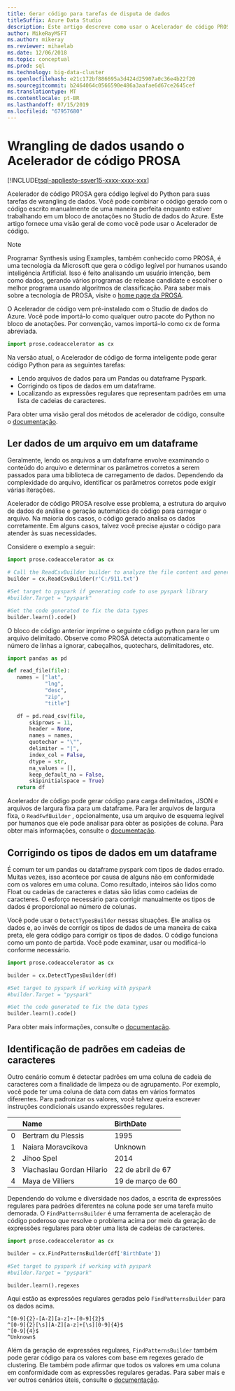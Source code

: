 ```yaml
---
title: Gerar código para tarefas de disputa de dados
titleSuffix: Azure Data Studio
description: Este artigo descreve como usar o Acelerador de código PROSA no estúdio de dados do Azure para gerar automaticamente o código para tarefas de wrangling de dados comuns.
author: MikeRayMSFT
ms.author: mikeray
ms.reviewer: mihaelab
ms.date: 12/06/2018
ms.topic: conceptual
ms.prod: sql
ms.technology: big-data-cluster
ms.openlocfilehash: e21c172bf886695a3d424d25907a0c36e4b22f20
ms.sourcegitcommit: b2464064c0566590e486a3aafae6d67ce2645cef
ms.translationtype: MT
ms.contentlocale: pt-BR
ms.lasthandoff: 07/15/2019
ms.locfileid: "67957680"
---
```

# <a name="data-wrangling-using-prose-code-accelerator"></a>Wrangling de dados usando o Acelerador de código PROSA

[!INCLUDE[tsql-appliesto-ssver15-xxxx-xxxx-xxx](../includes/tsql-appliesto-ssver15-xxxx-xxxx-xxx.md)]

Acelerador de código PROSA gera código legível do Python para suas tarefas de wrangling de dados. Você pode combinar o código gerado com o código escrito manualmente de uma maneira perfeita enquanto estiver trabalhando em um bloco de anotações no Studio de dados do Azure. Este artigo fornece uma visão geral de como você pode usar o Acelerador de código.

 > [!NOTE]
 > Programar Synthesis using Examples, também conhecido como PROSA, é uma tecnologia da Microsoft que gera o código legível por humanos usando inteligência Artificial. Isso é feito analisando um usuário intenção, bem como dados, gerando vários programas de release candidate e escolher o melhor programa usando algoritmos de classificação. Para saber mais sobre a tecnologia de PROSA, visite o [home page da PROSA](https://microsoft.github.io/prose/).

O Acelerador de código vem pré-instalado com o Studio de dados do Azure. Você pode importá-lo como qualquer outro pacote do Python no bloco de anotações. Por convenção, vamos importá-lo como cx de forma abreviada.

```python
import prose.codeaccelerator as cx
```

Na versão atual, o Acelerador de código de forma inteligente pode gerar código Python para as seguintes tarefas:

- Lendo arquivos de dados para um Pandas ou dataframe Pyspark.
- Corrigindo os tipos de dados em um dataframe.
- Localizando as expressões regulares que representam padrões em uma lista de cadeias de caracteres.

Para obter uma visão geral dos métodos de acelerador de código, consulte o [documentação](https://aka.ms/prose-codeaccelerator-overview).

## <a name="reading-data-from-a-file-to-a-dataframe"></a>Ler dados de um arquivo em um dataframe

Geralmente, lendo os arquivos a um dataframe envolve examinando o conteúdo do arquivo e determinar os parâmetros corretos a serem passados para uma biblioteca de carregamento de dados. Dependendo da complexidade do arquivo, identificar os parâmetros corretos pode exigir várias iterações.

Acelerador de código PROSA resolve esse problema, a estrutura do arquivo de dados de análise e geração automática de código para carregar o arquivo. Na maioria dos casos, o código gerado analisa os dados corretamente. Em alguns casos, talvez você precise ajustar o código para atender às suas necessidades.

Considere o exemplo a seguir:

 ```python
import prose.codeaccelerator as cx

# Call the ReadCsvBuilder builder to analyze the file content and generate code to load it
builder = cx.ReadCsvBuilder(r'C:/911.txt')

#Set target to pyspark if generating code to use pyspark library
#builder.Target = "pyspark"

#Get the code generated to fix the data types
builder.learn().code()
 ```

O bloco de código anterior imprime o seguinte código python para ler um arquivo delimitado. Observe como PROSA detecta automaticamente o número de linhas a ignorar, cabeçalhos, quotechars, delimitadores, etc.

 ```python
import pandas as pd

def read_file(file):
    names = ["lat",
             "lng",
             "desc",
             "zip",
             "title"]

    df = pd.read_csv(file,
        skiprows = 11,
        header = None,
        names = names,
        quotechar = "\"",
        delimiter = "|",
        index_col = False,
        dtype = str,
        na_values = [],
        keep_default_na = False,
        skipinitialspace = True)
    return df
 ```

Acelerador de código pode gerar código para carga delimitados, JSON e arquivos de largura fixa para um dataframe. Para ler arquivos de largura fixa, o `ReadFwfBuilder` , opcionalmente, usa um arquivo de esquema legível por humanos que ele pode analisar para obter as posições de coluna. Para obter mais informações, consulte o [documentação](https://aka.ms/prose-codeaccelerator-docs).

## <a name="fixing-data-types-in-a-dataframe"></a>Corrigindo os tipos de dados em um dataframe

É comum ter um pandas ou dataframe pyspark com tipos de dados errado. Muitas vezes, isso acontece por causa de alguns não em conformidade com os valores em uma coluna. Como resultado, inteiros são lidos como Float ou cadeias de caracteres e datas são lidas como cadeias de caracteres. O esforço necessário para corrigir manualmente os tipos de dados é proporcional ao número de colunas.

Você pode usar o `DetectTypesBuilder` nessas situações. Ele analisa os dados e, ao invés de corrigir os tipos de dados de uma maneira de caixa preta, ele gera código para corrigir os tipos de dados. O código funciona como um ponto de partida. Você pode examinar, usar ou modificá-lo conforme necessário.

```python
import prose.codeaccelerator as cx

builder = cx.DetectTypesBuilder(df)

#Set target to pyspark if working with pyspark
#builder.Target = "pyspark"

#Get the code generated to fix the data types
builder.learn().code()
```

Para obter mais informações, consulte o [documentação](https://aka.ms/prose-codeaccelerator-fixtypes).

## <a name="identifying-patterns-in-strings"></a>Identificação de padrões em cadeias de caracteres

Outro cenário comum é detectar padrões em uma coluna de cadeia de caracteres com a finalidade de limpeza ou de agrupamento. Por exemplo, você pode ter uma coluna de data com datas em vários formatos diferentes. Para padronizar os valores, você talvez queira escrever instruções condicionais usando expressões regulares.


|   |Name                      |BirthDate      |
|---|:-------------------------|:--------------|
| 0 |Bertram du Plessis        |1995           |
| 1 |Naiara Moravcikova        |Unknown        |
| 2 |Jihoo Spel                |2014           |
| 3 |Viachaslau Gordan Hilario |22 de abril de 67      |
| 4 |Maya de Villiers          |19 de março de 60      |

Dependendo do volume e diversidade nos dados, a escrita de expressões regulares para padrões diferentes na coluna pode ser uma tarefa muito demorada. O `FindPatternsBuilder` é uma ferramenta de aceleração de código poderoso que resolve o problema acima por meio da geração de expressões regulares para obter uma lista de cadeias de caracteres.

```python
import prose.codeaccelerator as cx

builder = cx.FindPatternsBuilder(df['BirthDate'])

#Set target to pyspark if working with pyspark
#builder.Target = "pyspark"

builder.learn().regexes
```

Aqui estão as expressões regulares geradas pelo `FindPatternsBuilder` para os dados acima.

```
^[0-9]{2}-[A-Z][a-z]+-[0-9]{2}$
^[0-9]{2}[\s][A-Z][a-z]+[\s][0-9]{4}$
^[0-9]{4}$
^Unknown$
```

Além da geração de expressões regulares, `FindPatternsBuilder` também pode gerar código para os valores com base em regexes gerado de clustering. Ele também pode afirmar que todos os valores em uma coluna em conformidade com as expressões regulares geradas. Para saber mais e ver outros cenários úteis, consulte o [documentação](https://aka.ms/prose-codeaccelerator-findpatterns).
